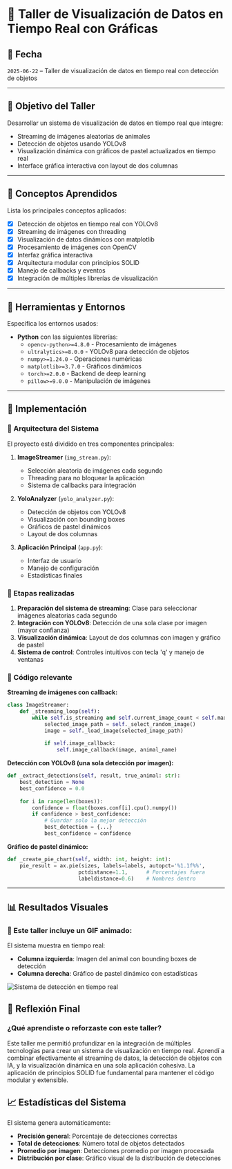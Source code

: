 # 🧪 Taller de Visualización de Datos en Tiempo Real con Gráficas

## 📅 Fecha
`2025-06-22` – Taller de visualización de datos en tiempo real con detección de objetos

---

## 🎯 Objetivo del Taller

Desarrollar un sistema de visualización de datos en tiempo real que integre:
- Streaming de imágenes aleatorias de animales
- Detección de objetos usando YOLOv8
- Visualización dinámica con gráficos de pastel actualizados en tiempo real
- Interface gráfica interactiva con layout de dos columnas

---

## 🧠 Conceptos Aprendidos

Lista los principales conceptos aplicados:

- [x] Detección de objetos en tiempo real con YOLOv8
- [x] Streaming de imágenes con threading
- [x] Visualización de datos dinámicos con matplotlib
- [x] Procesamiento de imágenes con OpenCV
- [x] Interfaz gráfica interactiva
- [x] Arquitectura modular con principios SOLID
- [x] Manejo de callbacks y eventos
- [x] Integración de múltiples librerías de visualización

---

## 🔧 Herramientas y Entornos

Especifica los entornos usados:

- **Python** con las siguientes librerías:
  - `opencv-python>=4.8.0` - Procesamiento de imágenes
  - `ultralytics>=8.0.0` - YOLOv8 para detección de objetos
  - `numpy>=1.24.0` - Operaciones numéricas
  - `matplotlib>=3.7.0` - Gráficos dinámicos
  - `torch>=2.0.0` - Backend de deep learning
  - `pillow>=9.0.0` - Manipulación de imágenes


---

## 🧪 Implementación

### 🔹 Arquitectura del Sistema

El proyecto está dividido en tres componentes principales:

1. **ImageStreamer** (`img_stream.py`):
   - Selección aleatoria de imágenes cada segundo
   - Threading para no bloquear la aplicación
   - Sistema de callbacks para integración

2. **YoloAnalyzer** (`yolo_analyzer.py`):
   - Detección de objetos con YOLOv8
   - Visualización con bounding boxes
   - Gráficos de pastel dinámicos
   - Layout de dos columnas

3. **Aplicación Principal** (`app.py`):
   - Interfaz de usuario
   - Manejo de configuración
   - Estadísticas finales

### 🔹 Etapas realizadas
1. **Preparación del sistema de streaming**: Clase para seleccionar imágenes aleatorias cada segundo
2. **Integración con YOLOv8**: Detección de una sola clase por imagen (mayor confianza)
3. **Visualización dinámica**: Layout de dos columnas con imagen y gráfico de pastel
4. **Sistema de control**: Controles intuitivos con tecla 'q' y manejo de ventanas

### 🔹 Código relevante

**Streaming de imágenes con callback:**
```python
class ImageStreamer:
    def _streaming_loop(self):
        while self.is_streaming and self.current_image_count < self.max_images:
            selected_image_path = self._select_random_image()
            image = self._load_image(selected_image_path)
            
            if self.image_callback:
                self.image_callback(image, animal_name)
```

**Detección con YOLOv8 (una sola detección por imagen):**
```python
def _extract_detections(self, result, true_animal: str):
    best_detection = None
    best_confidence = 0.0
    
    for i in range(len(boxes)):
        confidence = float(boxes.conf[i].cpu().numpy())
        if confidence > best_confidence:
            # Guardar solo la mejor detección
            best_detection = {...}
            best_confidence = confidence
```

**Gráfico de pastel dinámico:**
```python
def _create_pie_chart(self, width: int, height: int):
    pie_result = ax.pie(sizes, labels=labels, autopct='%1.1f%%',
                       pctdistance=1.1,      # Porcentajes fuera
                       labeldistance=0.6)    # Nombres dentro
```

---

## 📊 Resultados Visuales

### 📌 Este taller **incluye un GIF animado**:

El sistema muestra en tiempo real:
- **Columna izquierda**: Imagen del animal con bounding boxes de detección
- **Columna derecha**: Gráfico de pastel dinámico con estadísticas

![Sistema de detección en tiempo real](./resultados/resultados.gif)


## 💬 Reflexión Final

### ¿Qué aprendiste o reforzaste con este taller?

Este taller me permitió profundizar en la integración de múltiples tecnologías para crear un sistema de visualización en tiempo real. Aprendí a combinar efectivamente el streaming de datos, la detección de objetos con IA, y la visualización dinámica en una sola aplicación cohesiva. La aplicación de principios SOLID fue fundamental para mantener el código modular y extensible.


## 📈 Estadísticas del Sistema

El sistema genera automáticamente:
- **Precisión general**: Porcentaje de detecciones correctas
- **Total de detecciones**: Número total de objetos detectados
- **Promedio por imagen**: Detecciones promedio por imagen procesada
- **Distribución por clase**: Gráfico visual de la distribución de detecciones